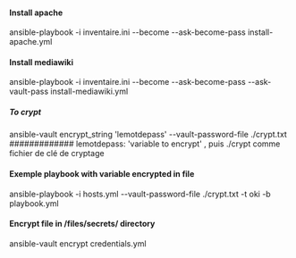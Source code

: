 

#### Install apache
ansible-playbook -i inventaire.ini --become --ask-become-pass install-apache.yml

#### Install mediawiki
ansible-playbook -i inventaire.ini --become --ask-become-pass --ask-vault-pass install-mediawiki.yml 

##### To crypt 
ansible-vault encrypt_string 'lemotdepass' --vault-password-file ./crypt.txt
############# lemotdepass: 'variable to encrypt' , puis ./crypt comme fichier de clé de cryptage


#### Exemple playbook with variable encrypted in file
ansible-playbook -i hosts.yml --vault-password-file ./crypt.txt -t oki -b playbook.yml

#### Encrypt file in /files/secrets/ directory
ansible-vault encrypt credentials.yml
